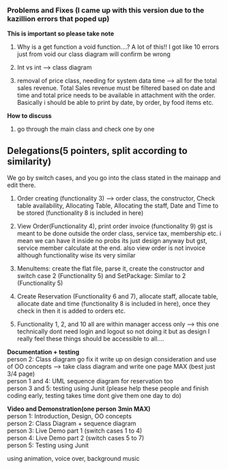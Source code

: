 ### Problems and Fixes (I came up with this version due to the kazillion errors that poped up)

**This is important so please take note**

1. Why is a get function a void function....? A lot of this!! I got like 10 errors just from void our class diagram will confirm be wrong

2. Int vs int --> class diagram 

3. removal of price class, needing for system data time --> all for the total sales revenue. Total Sales revenue must be filtered based on date and time and total price needs to be available in attachment with the order. Basically i should be able to print by date, by order, by food items etc. 


**How to discuss**
1. go through the main class and check one by one 

## Delegations(5 pointers, split according to similarity)

We go by switch cases, and you go into the class stated in the mainapp and edit there. 

1. Order creating (functionality 3) --> order class, the constructor, Check table availability, Allocating Table, Allocating the staff, Date and Time to be stored (functionality 8 is included in here) 

2. View Order(Functionality 4), print order invoice (functionality 9) gst is meant to be done outside the order class, service tax, membership etc. i mean we can have it inside no probs its just design anyway but gst, service member calculate at the end. also view order is not invoice although functionality wise its very similar

3. MenuItems: create the flat file, parse it, create the constructor and switch case 2 (Functionality 5) and SetPackage: Similar to 2 (Functionality 5)


4. Create Reservation (Functionality 6 and 7), allocate staff, allocate table, allocate date and time (functionality 8 is included in here), once they check in then it is added to orders etc. 

5. Functionality 1, 2, and 10 all are within manager access only --> this one technically dont need login and logout so not doing it but as design I really feel these things should be accessible to all.... 


**Documentation + testing** <br>
person 2: Class diagram go fix it write up on design consideration and use of OO concepts --> take class diagram and write one page MAX (best just 3/4 page) <br>
person 1 and 4: UML sequence diagram for reservation too <br>
person 3 and 5: testing using Junit (please help these people and finish coding early, testing takes time dont give them one day to do)<br>


**Video and Demonstration(one person 3min MAX)** <br>
person 1: Introduction, Design, OO concepts <br>
person 2: Class Diagram  + sequence diagram<br>
person 3: Live Demo part 1 (switch cases 1 to 4)<br>
person 4: Live Demo part 2 (switch cases 5 to 7)<br>
person 5: Testing using Junit <br>

using animation, voice over, background music 


